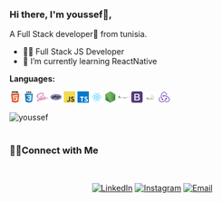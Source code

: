 
### Hi there, I'm youssef👦,
A Full Stack developer🎯 from tunisia.

- 👨‍💻 Full Stack JS Developer 
- 🌱 I’m currently learning  ReactNative



**Languages:**  

<code><img height="20" src="https://raw.githubusercontent.com/github/explore/80688e429a7d4ef2fca1e82350fe8e3517d3494d/topics/html/html.png"></code>
<code><img height="20" src="https://raw.githubusercontent.com/github/explore/80688e429a7d4ef2fca1e82350fe8e3517d3494d/topics/css/css.png"></code>
<code><img height="20" src="https://raw.githubusercontent.com/github/explore/80688e429a7d4ef2fca1e82350fe8e3517d3494d/topics/sass/sass.png"></code>
<code><img height="20" src="https://raw.githubusercontent.com/github/explore/80688e429a7d4ef2fca1e82350fe8e3517d3494d/topics/php/php.png"></code>
<code><img height="20" src="https://raw.githubusercontent.com/github/explore/80688e429a7d4ef2fca1e82350fe8e3517d3494d/topics/javascript/javascript.png"></code>
<code><img height="20" src="https://raw.githubusercontent.com/github/explore/80688e429a7d4ef2fca1e82350fe8e3517d3494d/topics/typescript/typescript.png"></code>
<code><img height="20" src="https://raw.githubusercontent.com/github/explore/80688e429a7d4ef2fca1e82350fe8e3517d3494d/topics/react/react.png"></code>
<code><img height="20" src="https://raw.githubusercontent.com/github/explore/80688e429a7d4ef2fca1e82350fe8e3517d3494d/topics/nodejs/nodejs.png"></code>
<code><img height="20" src="https://raw.githubusercontent.com/github/explore/80688e429a7d4ef2fca1e82350fe8e3517d3494d/topics/mongodb/mongodb.png"></code>
<code><img height="20" src="https://raw.githubusercontent.com/github/explore/80688e429a7d4ef2fca1e82350fe8e3517d3494d/topics/bootstrap/bootstrap.png"></code>
<code><img height="20" src="https://raw.githubusercontent.com/github/explore/80688e429a7d4ef2fca1e82350fe8e3517d3494d/topics/mysql/mysql.png"></code>
<code><img height="20" src="https://raw.githubusercontent.com/github/explore/80688e429a7d4ef2fca1e82350fe8e3517d3494d/topics/redux/redux.png"></code>
<br/>
<p><img align="left" src="https://github-readme-stats.vercel.app/api/top-langs?username=YoussefBenSaid2001&show_icons=true&locale=en&layout=compact" alt="youssef" /></p>
<br />
<br />


<h3> 🤝🏻Connect with Me </h3>
<br />

<p align="center">
<a href="https://www.linkedin.com/in/youssef-ben-said-13051122b/"><img alt="LinkedIn" src="https://img.shields.io/badge/LinkedIn-youssef%20ben said-blue?style=flat-square&logo=linkedin"></a>
<a href="https://www.instagram.com/youssef_ben_said__"><img alt="Instagram" src="https://img.shields.io/badge/Instagram-youssef_ben_said__-blue?style=flat-square&logo=instagram"></a>
<a href="mailto:youssefbensaid827@gmail.com"><img alt="Email" src="https://img.shields.io/badge/Email-youssefbensaid827@gmail.com-blue?style=flat-square&logo=gmail"></a>
